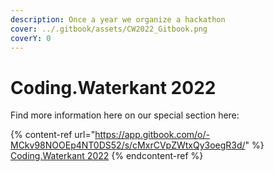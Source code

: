 ```yaml
---
description: Once a year we organize a hackathon
cover: ../.gitbook/assets/CW2022_Gitbook.png
coverY: 0
---
```


# Coding.Waterkant 2022

Find more information here on our special section here:

{% content-ref url="https://app.gitbook.com/o/-MCkv98NOOEp4NT0DS52/s/cMxrCVpZWtxQy3oegR3d/" %}
[Coding.Waterkant 2022](https://app.gitbook.com/o/-MCkv98NOOEp4NT0DS52/s/cMxrCVpZWtxQy3oegR3d/)
{% endcontent-ref %}

